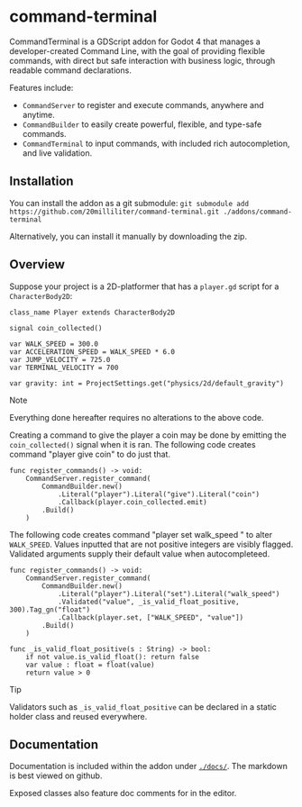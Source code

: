 # command-terminal

CommandTerminal is a GDScript addon for Godot 4 that manages a developer-created Command Line, with the goal of providing flexible commands, with direct but safe interaction with business logic, through readable command declarations.

Features include:

- `CommandServer` to register and execute commands, anywhere and anytime.
- `CommandBuilder` to easily create powerful, flexible, and type-safe commands.
- `CommandTerminal` to input commands, with included rich autocompletion, and live validation.

## Installation

You can install the addon as a git submodule:
`git submodule add https://github.com/20milliliter/command-terminal.git ./addons/command-terminal`

Alternatively, you can install it manually by downloading the zip.

## Overview

Suppose your project is a 2D-platformer that has a `player.gd` script for a `CharacterBody2D`:

```gdscript
class_name Player extends CharacterBody2D

signal coin_collected()

var WALK_SPEED = 300.0
var ACCELERATION_SPEED = WALK_SPEED * 6.0
var JUMP_VELOCITY = 725.0
var TERMINAL_VELOCITY = 700

var gravity: int = ProjectSettings.get("physics/2d/default_gravity")
```

> [!NOTE]
> Everything done hereafter requires no alterations to the above code.

Creating a command to give the player a coin may be done by emitting the `coin_collected()` signal when it is ran. The following code creates command "player give coin" to do just that.
```gdscript
func register_commands() -> void:
    CommandServer.register_command(
        CommandBuilder.new()
            .Literal("player").Literal("give").Literal("coin")
            .Callback(player.coin_collected.emit)
        .Build()
    )
```

The following code creates command "player set walk_speed <value>" to alter `WALK_SPEED`. Values inputted that are not positive integers are visibly flagged. Validated arguments supply their default value when autocompleteed.
```gdscript
func register_commands() -> void:
    CommandServer.register_command(
        CommandBuilder.new()
            .Literal("player").Literal("set").Literal("walk_speed")
            .Validated("value", _is_valid_float_positive, 300).Tag_gn("float")
            .Callback(player.set, ["WALK_SPEED", "value"])
        .Build()
    )

func _is_valid_float_positive(s : String) -> bool:
    if not value.is_valid_float(): return false
    var value : float = float(value)
    return value > 0
```

> [!TIP]
> Validators such as `_is_valid_float_positive` can be declared in a static holder class and reused everywhere.

## Documentation

Documentation is included within the addon under [`./docs/`](/docs/). The markdown is best viewed on github.

Exposed classes also feature doc comments for in the editor.
